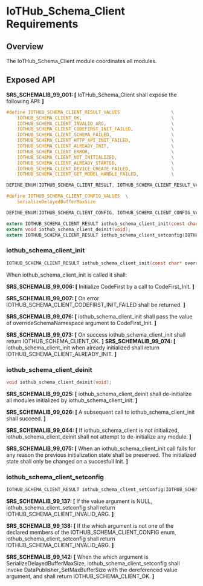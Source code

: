 # IoTHub_Schema_Client Requirements


## Overview
 
The IoTHub_Schema_Client module coordinates all modules.

## Exposed API

**SRS_SCHEMALIB_99_001: [**  IoTHub_Schema_Client shall expose the following API:  **]**
```c
#define IOTHUB_SCHEMA_CLIENT_RESULT_VALUES                   \
    IOTHUB_SCHEMA_CLIENT_OK,                                 \
    IOTHUB_SCHEMA_CLIENT_INVALID_ARG,                        \
    IOTHUB_SCHEMA_CLIENT_CODEFIRST_INIT_FAILED,              \
    IOTHUB_SCHEMA_CLIENT_SCHEMA_FAILED,                      \
    IOTHUB_SCHEMA_CLIENT_HTTP_API_INIT_FAILED,               \
    IOTHUB_SCHEMA_CLIENT_ALREADY_INIT,                       \
    IOTHUB_SCHEMA_CLIENT_ERROR,                              \
    IOTHUB_SCHEMA_CLIENT_NOT_INITIALIZED,                    \
    IOTHUB_SCHEMA_CLIENT_ALREADY_STARTED,                    \
    IOTHUB_SCHEMA_CLIENT_DEVICE_CREATE_FAILED,               \
    IOTHUB_SCHEMA_CLIENT_GET_MODEL_HANDLE_FAILED,            \

DEFINE_ENUM(IOTHUB_SCHEMA_CLIENT_RESULT, IOTHUB_SCHEMA_CLIENT_RESULT_VALUES);

#define IOTHUB_SCHEMA_CLIENT_CONFIG_VALUES  \
    SerializeDelayedBufferMaxSize

DEFINE_ENUM(IOTHUB_SCHEMA_CLIENT_CONFIG, IOTHUB_SCHEMA_CLIENT_CONFIG_VALUES);

extern IOTHUB_SCHEMA_CLIENT_RESULT iothub_schema_client_init(const char* overrideSchemaNamespace);
extern void iothub_schema_client_deinit(void);
extern IOTHUB_SCHEMA_CLIENT_RESULT iothub_schema_client_setconfig(IOTHUB_SCHEMA_CLIENT_CONFIG which, void* value);
```

### iothub_schema_client_init
```c
IOTHUB_SCHEMA_CLIENT_RESULT iothub_schema_client_init(const char* overrideSchemaNamespace );
```

When iothub_schema_client_init is called it shall:

**SRS_SCHEMALIB_99_006: [**  Initialize CodeFirst by a call to CodeFirst_Init. **]**

**SRS_SCHEMALIB_99_007: [**  On error IOTHUB_SCHEMA_CLIENT_CODEFIRST_INIT_FAILED shall be returned. **]**

**SRS_SCHEMALIB_99_076: [** iothub_schema_client_init shall pass the value of overrideSchemaNamespace argument to CodeFirst_Init. **]**

**SRS_SCHEMALIB_99_073: [** On success iothub_schema_client_init shall return IOTHUB_SCHEMA_CLIENT_OK. **]**
**SRS_SCHEMALIB_99_074: [** iothub_schema_client_init when already initialized shall return IOTHUB_SCHEMA_CLIENT_ALREADY_INIT. **]**

### iothub_schema_client_deinit
```c
void iothub_schema_client_deinit(void);
```

**SRS_SCHEMALIB_99_025: [**  iothub_schema_client_deinit shall de-initialize all modules initialized by iothub_schema_client_init. **]**

**SRS_SCHEMALIB_99_026: [**  A subsequent call to iothub_schema_client_init shall succeed. **]**

**SRS_SCHEMALIB_99_044: [**  If iothub_schema_client is not initialized, iothub_schema_client_deinit shall not attempt to de-initialize any module. **]**

**SRS_SCHEMALIB_99_075: [** When an iothub_schema_client_init call fails for any reason the previous initialization state shall be preserved. The initialized state shall only be changed on a succesfull Init. **]**

### iothub_schema_client_setconfig
```c
IOTHUB_SCHEMA_CLIENT_RESULT iothub_schema_client_setConfig(IOTHUB_SCHEMA_CLIENT_CONFIG which, void* value);
```

**SRS_SCHEMALIB_99_137: [**  If the value argument is NULL, iothub_schema_client_setconfig shall return IOTHUB_SCHEMA_CLIENT_INVALID_ARG. **]**

**SRS_SCHEMALIB_99_138: [**  If the which argument is not one of the declared members of the IOTHUB_SCHEMA_CLIENT_CONFIG enum, iothub_schema_client_setconfig shall return IOTHUB_SCHEMA_CLIENT_INVALID_ARG. **]**

**SRS_SCHEMALIB_99_142: [**  When the which argument is SerializeDelayedBufferMaxSize, iothub_schema_client_setconfig shall invoke DataPublisher_SetMaxBufferSize with the dereferenced value argument, and shall return IOTHUB_SCHEMA_CLIENT_OK. **]**


